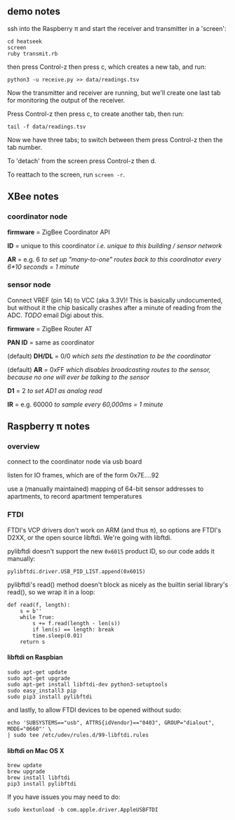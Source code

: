 ## demo notes

ssh into the Raspberry π and start the receiver and transmitter in a 'screen':

    cd heatseek
    screen
    ruby transmit.rb

then press Control-z then press c, which creates a new tab, and run:

    python3 -u receive.py >> data/readings.tsv

Now the transmitter and receiver are running, but we'll create one last tab for monitoring the output of the receiver.

Press Control-z then press c, to create another tab, then run:

    tail -f data/readings.tsv
    
Now we have three tabs; to switch between them press Control-z then the tab number.

To 'detach' from the screen press Control-z then d.

To reattach to the screen, run `screen -r`.


## XBee notes


### coordinator node

**firmware** = ZigBee Coordinator API

**ID** = unique to this coordinator _i.e. unique to this building / sensor network_

**AR** = e.g. 6 _to set up "many-to-one" routes back to this coordinator every 6*10 seconds = 1 minute_


### sensor node

Connect VREF (pin 14) to VCC (aka 3.3V)! This is basically undocumented, but without it the chip basically crashes after a minute of reading from the ADC. _TODO_ email Digi about this.

**firmware** = ZigBee Router AT

**PAN ID** = same as coordinator

(default) **DH/DL** = 0/0 _which sets the destination to be the coordinator_

(default) **AR** = 0xFF _which disables broadcasting routes to the sensor, because no one will ever be talking to the sensor_

**D1** = 2 _to set AD1 as analog read_

**IR** = e.g. 60000 _to sample every 60,000ms = 1 minute_


## Raspberry π notes

### overview

connect to the coordinator node via usb board

listen for IO frames, which are of the form 0x7E....92

use a (manually maintained) mapping of 64-bit sensor addresses to apartments, to record apartment temperatures

### FTDI

FTDI's VCP drivers don't work on ARM (and thus π), so options are FTDI's D2XX, or the open source libftdi. We're going with libftdi.

pylibftdi doesn't support the new `0x6015` product ID, so our code adds it manually:

    pylibftdi.driver.USB_PID_LIST.append(0x6015)

pylibftdi's read() method doesn't block as nicely as the builtin serial library's read(), so we wrap it in a loop:

    def read(f, length):
        s = b''
        while True:
            s += f.read(length - len(s))
            if len(s) == length: break
            time.sleep(0.01)
        return s

    
#### libftdi on Raspbian

    sudo apt-get update
    sudo apt-get upgrade
    sudo apt-get install libftdi-dev python3-setuptools
    sudo easy_install3 pip
    sudo pip3 install pylibftdi

and lastly, to allow FTDI devices to be opened without sudo:

    echo 'SUBSYSTEMS=="usb", ATTRS{idVendor}=="0403", GROUP="dialout", MODE="0660"' \
    | sudo tee /etc/udev/rules.d/99-libftdi.rules

#### libftdi on Mac OS X

    brew update
    brew upgrade
    brew install libftdi
    pip3 install pylibftdi

 If you have issues you may need to do:

    sudo kextunload -b com.apple.driver.AppleUSBFTDI

